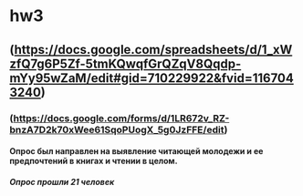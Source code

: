 # hw3
## (https://docs.google.com/spreadsheets/d/1_xWzfQ7g6P5Zf-5tmKQwqfGrQZqV8Qqdp-mYy95wZaM/edit#gid=710229922&fvid=1167043240)
### (https://docs.google.com/forms/d/1LR672v_RZ-bnzA7D2k70xWee61SqoPUogX_5g0JzFFE/edit)
#### Опрос был направлен на выявление читающей молодежи и ее предпочтений в книгах и чтении в целом.
##### Опрос прошли 21 человек
